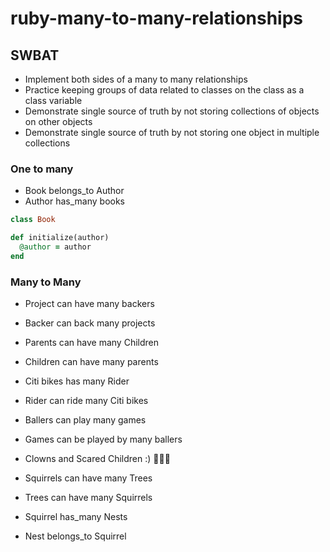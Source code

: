 # ruby-many-to-many-relationships

## SWBAT

* Implement both sides of a many to many relationships
* Practice keeping groups of data related to classes on the class as a class variable
* Demonstrate single source of truth by not storing collections of objects on other objects
* Demonstrate single source of truth by not storing one object in multiple collections



### One to many
<!-- belongs_to generally means should be initialized with other model -->
* Book belongs_to Author
* Author has_many books
```ruby
class Book

def initialize(author)
  @author = author
end
```

### Many to Many
* Project can have many backers
* Backer can back many projects

* Parents can have many Children
* Children can have many parents

* Citi bikes has many Rider
* Rider can ride many Citi bikes

* Ballers can play many games
* Games can be played by many ballers

* Clowns and Scared Children :) 🙈😈🤡


* Squirrels can have many Trees
* Trees can have many Squirrels
* Squirrel has_many Nests
* Nest belongs_to Squirrel
